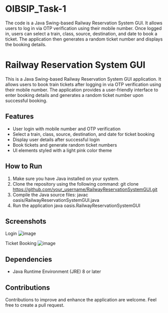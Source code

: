 # OIBSIP_Task-1
The code is a Java Swing-based Railway Reservation System GUI. It allows users to log in via OTP verification using their mobile number. Once logged in, users can select a train, class, source, destination, and date to book a ticket. The application then generates a random ticket number and displays the booking details.
# Railway Reservation System GUI
This is a Java Swing-based Railway Reservation System GUI application. It allows users to book train tickets after logging in via OTP verification using their mobile number. The application provides a user-friendly interface to enter booking details and generates a random ticket number upon successful booking.

## Features
- User login with mobile number and OTP verification
- Select a train, class, source, destination, and date for ticket booking
- Display user details after successful login
- Book tickets and generate random ticket numbers
- UI elements styled with a light pink color theme

## How to Run
1. Make sure you have Java installed on your system.
2. Clone the repository using the following command:
   git clone https://github.com/your_username/RailwayReservationSystemGUI.git
3. Compile the Java source files:
   javac oasis/RailwayReservationSystemGUI.java
4. Run the application
   java oasis.RailwayReservationSystemGUI
  ## Screenshots
Login
 ![image](https://github.com/Naiteek-Lodhi/OIBSIP_Task-1/assets/104405232/75a15fc3-5973-4673-a86a-f3b67de651e0)

Ticket Booking
 ![image](https://github.com/Naiteek-Lodhi/OIBSIP_Task-1/assets/104405232/9d767207-5407-467b-add5-1ab627920934)


## Dependencies
- Java Runtime Environment (JRE) 8 or later
## Contributions
Contributions to improve and enhance the application are welcome. Feel free to create a pull request.
